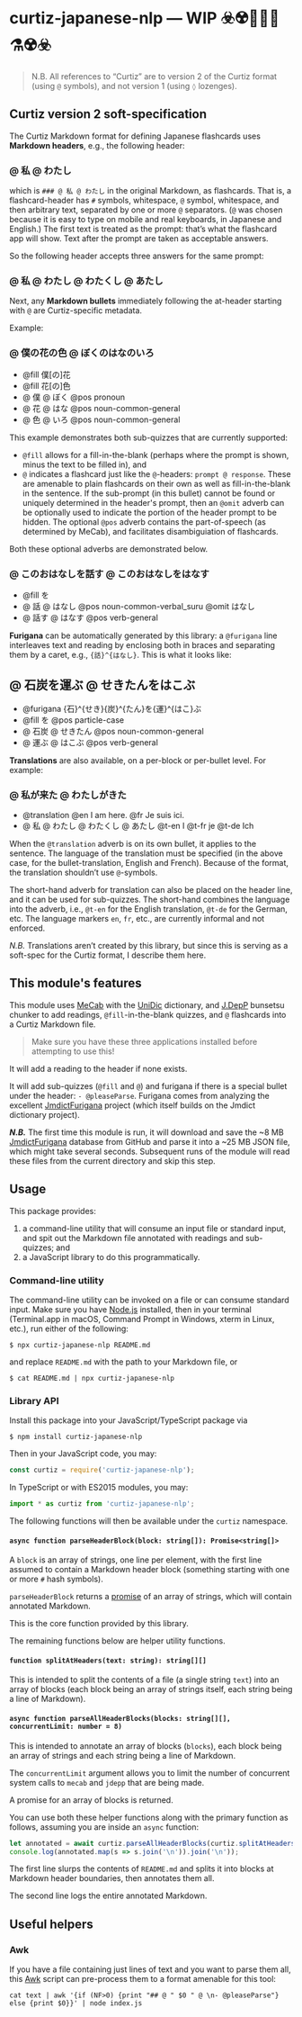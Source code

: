 # curtiz-japanese-nlp — WIP ☣️☢️🧪🧫🧬⚗️☢️☣️

> N.B. All references to “Curtiz” are to version 2 of the Curtiz format (using `@` symbols), and not version 1 (using `◊` lozenges).

## Curtiz version 2 soft-specification
The Curtiz Markdown format for defining Japanese flashcards uses **Markdown headers**, e.g., the following header:

### @ 私 @ わたし
which is `### @ 私 @ わたし` in the original Markdown, as flashcards. That is, a flashcard-header has `#` symbols, whitespace, `@` symbol, whitespace, and then arbitrary text, separated by one or more ` @ ` separators. (`@` was chosen because it is easy to type on mobile and real keyboards, in Japanese and English.) The first text is treated as the prompt: that’s what the flashcard app will show. Text after the prompt are taken as acceptable answers.

So the following header accepts three answers for the same prompt:

### @ 私 @ わたし @ わたくし @ あたし

Next, any **Markdown bullets** immediately following the at-header starting with `@` are Curtiz-specific metadata.

Example:

### @ 僕の花の色 @ ぼくのはなのいろ
- @fill 僕[の]花
- @fill 花[の]色
- @ 僕 @ ぼく    @pos pronoun
- @ 花 @ はな    @pos noun-common-general
- @ 色 @ いろ    @pos noun-common-general

This example demonstrates both sub-quizzes that are currently supported:
- `@fill` allows for a fill-in-the-blank (perhaps where the prompt is shown, minus the text to be filled in), and
- `@` indicates a flashcard just like the `@`-headers: `prompt @ response`. These are amenable to plain flashcards on their own as well as fill-in-the-blank in the sentence. If the sub-prompt (in this bullet) cannot be found or uniquely determined in the header's prompt, then an `@omit` adverb can be optionally used to indicate the portion of the header prompt to be hidden. The optional `@pos` adverb contains the part-of-speech (as determined by MeCab), and facilitates disambiguiation of flashcards.

Both these optional adverbs are demonstrated below.

### @ このおはなしを話す @ このおはなしをはなす
- @fill を
- @ 話 @ はなし    @pos noun-common-verbal_suru @omit はなし
- @ 話す @ はなす    @pos verb-general

**Furigana** can be automatically generated by this library: a `@furigana` line interleaves text and reading by enclosing both in braces and separating them by a caret, e.g., `{話}^{はなし}`. This is what it looks like:

## @ 石炭を運ぶ @ せきたんをはこぶ
- @furigana {石}^{せき}{炭}^{たん}を{運}^{はこ}ぶ
- @fill を    @pos particle-case
- @ 石炭 @ せきたん    @pos noun-common-general
- @ 運ぶ @ はこぶ    @pos verb-general

**Translations** are also available, on a per-block or per-bullet level. For example:

### @ 私が来た @ わたしがきた
- @translation @en I am here. @fr Je suis ici.
- @ 私 @ わたし @ わたくし @ あたし @t-en I @t-fr je @t-de Ich

When the `@translation` adverb is on its own bullet, it applies to the sentence. The language of the translation must be specified (in the above case, for the bullet-translation, English and French). Because of the format, the translation shouldn’t use `@`-symbols.

The short-hand adverb for translation can also be placed on the header line, and it can be used for sub-quizzes. The short-hand combines the language into the adverb, i.e., `@t-en` for the English translation, `@t-de` for the German, etc. The language markers `en`, `fr`, etc., are currently informal and not enforced.

*N.B.* Translations aren’t created by this library, but since this is serving as a soft-spec for the Curtiz format, I describe them here.

## This module's features

This module uses [MeCab](https://github.com/taku910/mecab/) with the [UniDic](https://osdn.net/projects/unidic/) dictionary, and [J.DepP](http://www.tkl.iis.u-tokyo.ac.jp/~ynaga/jdepp/) bunsetsu chunker to add readings, `@fill`-in-the-blank quizzes, and `@` flashcards into a Curtiz Markdown file.

> Make sure you have these three applications installed before attempting to use this!

It will add a reading to the header if none exists.

It will add sub-quizzes (`@fill` and `@`) and furigana if there is a special bullet under the header: `- @pleaseParse`. Furigana comes from analyzing the excellent [JmdictFurigana](https://github.com/Doublevil/JmdictFurigana) project (which itself builds on the Jmdict dictionary project).

***N.B.*** The first time this module is run, it will download and save the ~8 MB [JmdictFurigana](https://github.com/Doublevil/JmdictFurigana) database from GitHub and parse it into a ~25 MB JSON file, which might take several seconds. Subsequent runs of the module will read these files from the current directory and skip this step.

## Usage
This package provides:
1. a command-line utility that will consume an input file or standard input, and spit out the Markdown file annotated with readings and sub-quizzes; and
2. a JavaScript library to do this programmatically.

### Command-line utility
The command-line utility can be invoked on a file or can consume standard input. Make sure you have [Node.js](https://nodejs.org) installed, then in your terminal (Terminal.app in macOS, Command Prompt in Windows, xterm in Linux, etc.), run either of the following:

```
$ npx curtiz-japanese-nlp README.md
```
and replace `README.md` with the path to your Markdown file, or
```
$ cat README.md | npx curtiz-japanese-nlp
```

### Library API
Install this package into your JavaScript/TypeScript package via
```
$ npm install curtiz-japanese-nlp
```
Then in your JavaScript code, you may:
```js
const curtiz = require('curtiz-japanese-nlp'); 
```
In TypeScript or with ES2015 modules, you may:
```js
import * as curtiz from 'curtiz-japanese-nlp';
```

The following functions will then be available under the `curtiz` namespace.

#### `async function parseHeaderBlock(block: string[]): Promise<string[]>`
A `block` is an array of strings, one line per element, with the first line assumed to contain a Markdown header block (something starting with one or more `#` hash symbols).

`parseHeaderBlock` returns a [promise](https://developer.mozilla.org/en-US/docs/Web/JavaScript/Reference/Global_Objects/Promise) of an array of strings, which will contain annotated Markdown.

This is the core function provided by this library.

The remaining functions below are helper utility functions.

#### `function splitAtHeaders(text: string): string[][]`
This is intended to split the contents of a file (a single string `text`) into an array of blocks (each block being an array of strings itself, each string being a line of Markdown).

#### `async function parseAllHeaderBlocks(blocks: string[][], concurrentLimit: number = 8)`
This is intended to annotate an array of blocks (`blocks`), each block being an array of strings and each string being a line of Markdown.

The `concurrentLimit` argument allows you to limit the number of concurrent system calls to `mecab` and `jdepp` that are being made.

A promise for an array of blocks is returned.

You can use both these helper functions along with the primary function as follows, assuming you are inside an `async` function:
```js
let annotated = await curtiz.parseAllHeaderBlocks(curtiz.splitAtHeaders(fs.readFileSync('README.md', 'utf8')));
console.log(annotated.map(s => s.join('\n')).join('\n'));
```
The first line slurps the contents of `README.md` and splits it into blocks at Markdown header boundaries, then annotates them all.

The second line logs the entire annotated Markdown.

## Useful helpers
### Awk
If you have a file containing just lines of text and you want to parse them all, this [Awk](https://developer.ibm.com/tutorials/l-awk1/) script can pre-process them to a format amenable for this tool:
```shell
cat text | awk '{if (NF>0) {print "## @ " $0 " @ \n- @pleaseParse"} else {print $0}}' | node index.js
```
